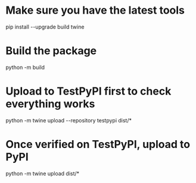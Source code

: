 # Make sure you have the latest tools
pip install --upgrade build twine

# Build the package
python -m build

# Upload to TestPyPI first to check everything works
python -m twine upload --repository testpypi dist/*

# Once verified on TestPyPI, upload to PyPI
python -m twine upload dist/*